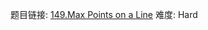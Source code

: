 题目链接: [149.Max Points on a Line][1]
难度: Hard

[1]: https://leetcode.com/problems/max-points-on-a-line/